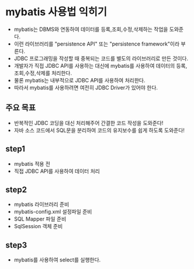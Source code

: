 # mybatis 사용법 익히기
- mybatis는 DBMS와 연동하여 데이터를 등록,조회,수정,삭제하는 작업을 도와준다.
- 이런 라이브러리를 "persistence API" 또는 "persistence framework"이라 부른다.
- JDBC 프로그래밍을 작성할 때 중복되는 코드를 별도의 라이브러리로 만든 것이다.
- 개발자가 직접 JDBC API를 사용하는 대신에 mybatis를 사용하여 데이터의 등록,조회,수정,삭제를 처리한다.
- 물론 mybatis는 내부적으로 JDBC API를 사용하여 처리한다.
- 따라서 mybatis를 사용하려면 여전히 JDBC Driver가 있어야 한다.

## 주요 목표
- 반복적인 JDBC 코딩을 대신 처리해주어 간결한 코드 작성을 도와준다!
- 자바 소스 코드에서 SQL문을 분리하여 코드의 유지보수를 쉽게 하도록 도와준다!

## step1
- mybatis 적용 전
- 직접 JDBC API를 사용하여 데이터 처리

## step2
- mybatis 라이브러리 준비 
- mybatis-config.xml 설정파일 준비
- SQL Mapper 파일 준비
- SqlSession 객체 준비 

## step3
- mybatis를 사용하여 select를 실행한다.





